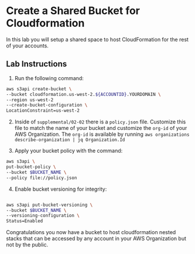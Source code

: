 # Create a Shared Bucket for Cloudformation

In this lab you will setup a shared space to host CloudFormation for the rest of your accounts.


## Lab Instructions

1. Run the following command: 
``` bash
aws s3api create-bucket \
--bucket cloudformation.us-west-2.${ACCOUNTID}.YOURDOMAIN \
--region us-west-2
--create-bucket-configuration \
LocationConstraint=us-west-2
```

2. Inside of `supplemental/02-02` there is a `policy.json` file.  Customize this file to match the name of your bucket and customize the `org-id` of your AWS Organization.  The `org-id` is available
by running `aws organizations describe-organization | jq Organization.Id`

3. Apply your bucket policy with the command:
``` bash
aws s3api \
put-bucket-policy \
--bucket $BUCKET_NAME \
--policy file://policy.json
```

4. Enable bucket versioning for integrity:
``` bash

aws s3api put-bucket-versioning \
--bucket $BUCKET_NAME \
--versioning-configuration \
Status=Enabled

```

Congratulations you now have a bucket to host cloudformation nested stacks that can be accessed by any account in your AWS Organization but not by the public.